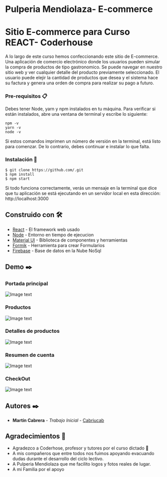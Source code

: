# Pulperia Mendiolaza- E-commerce
# Sitio E-commerce para Curso REACT- Coderhouse

A lo largo de este curso hemos confeccionando este sitio de E-commerce.
Una aplicación de comercio electrónico donde los usuarios pueden simular la compra de productos de tipo gastronomico. 
Se puede navegar en nuestro sitio web y ver cualquier detalle del producto previamente seleccionado. 
El usuario puede elejir la cantidad de productos que desea y el sistema hace su factura y genera una orden de compra para realizar su pago a futuro.



### Pre-requisitos 📋

Debes tener Node, yarn y npm instalados en tu máquina. Para verificar si están instalados, abre una ventana de terminal y escribe lo siguiente:
```
npm -v
yarn -v
node -v
```

Si estos comandos imprimen un número de versión en la terminal, está listo para comenzar. De lo contrario, debes continuar e instalar lo que falta.

### Instalación 🔧
```
$ git clone https://github.com/.git
$ npm install
$ npm start

```
Si todo funciona correctamente, verás un mensaje en la terminal que dice que tu aplicación se está ejecutando en un servidor local en esta dirección: http://localhost:3000


## Construido con 🛠️


* [React](https://es.reactjs.org/) - El framework web usado
* [Node](https://nodejs.org/en/) - Entorno en tiempo de ejecucion
* [Material UI](https://mui.com/) - Biblioteca de componentes y herramientas
* [Formik](https://formik.org/) - Herramienta para crear Formularios
* [Firebase](https://firebase.google.com/) - Base de datos en la Nube NoSql



## Demo ✒️

### Portada principal
![Image text](https://github.com/cabriucab/TrabajoFinal-Cabrera/blob/main/img1.jpg)

### Productos
![Image text](https://github.com/cabriucab/TrabajoFinal-Cabrera/blob/main/img2.png)

### Detalles de productos
![Image text](https://github.com/cabriucab/TrabajoFinal-Cabrera/blob/main/img3.png)

### Resumen de cuenta
![Image text](https://github.com/cabriucab/TrabajoFinal-Cabrera/blob/main/img4.jpg)

### CheckOut
![Image text](https://github.com/cabriucab/TrabajoFinal-Cabrera/blob/main/img5.jpg)



## Autores ✒️


* **Martín Cabrera** - *Trabajo Inicial* - [Cabriucab](https://github.com/cabriucab)

## Agradecimientos 🎁

* Agradezco a Coderhose, profesor y tutores por el curso dictado 📢
* A mis compañeros que entre todos nos fuimos apoyando evacuando dudas durante el desarrollo del ciclo lectivo.
* A Pulperia Mendiolaza que me facilito logos y fotos reales de lugar.
* A mi Familia por el apoyo





